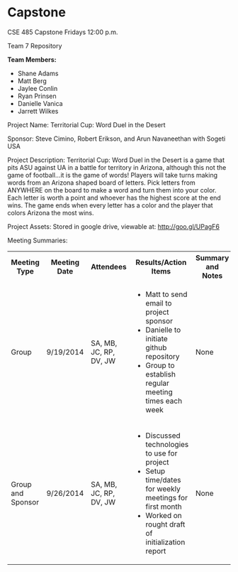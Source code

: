 Capstone
========

CSE 485 Capstone Fridays 12:00 p.m.

Team 7 Repository 

<b>Team Members:</b>
<ul>
<li>Shane Adams</li>
<li>Matt Berg</li>
<li>Jaylee Conlin</li>
<li>Ryan Prinsen</li>
<li>Danielle Vanica</li>
<li>Jarrett Wilkes</li>
</ul>

Project Name: Territorial Cup: Word Duel in the Desert 

Sponsor: Steve Cimino, Robert Erikson, and Arun Navaneethan with Sogeti USA

Project Description: Territorial Cup: Word Duel in the Desert is a game that pits ASU against UA in a battle for territory in Arizona, although this not the game of football…it is the game of words! Players will take turns making words from an Arizona shaped board of letters. Pick letters from ANYWHERE on the board to make a word and turn them into your color. Each letter is worth a point and whoever has the highest score at the end wins. The game ends when every letter has a color and the player that colors Arizona the most wins.

Project Assets: Stored in google drive, viewable at: http://goo.gl/UPagF6

Meeting Summaries:
<table>
<tr>
<th>Meeting Type</td>
<th>Meeting Date</td>
<th>Attendees</td>
<th>Results/Action Items</td>
<th>Summary and Notes</td>
</tr>
<tr>
<td>Group</td>
<td>9/19/2014</td>
<td>SA, MB, JC, RP, DV, JW</td>
<td><ul><li>Matt to send email to project sponsor</li><li>Danielle to initiate github repository</li><li>Group to establish regular meeting times each week</li></ul></td>
<td>None</td>
</tr>
<tr>
<td>Group and Sponsor</td>
<td>9/26/2014</td>
<td>SA, MB, JC, RP, DV, JW</td>
<td><ul><li>Discussed technologies to use for project</li><li>Setup time/dates for weekly meetings for first month</li><li>Worked on rought draft of initialization report</li></ul></td>
<td>None</td>
</tr>
</table>
